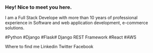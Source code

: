 ### Hey! Nice to meet you here.

I am a Full Stack Develope with more than 10 years of professional experience in Software and web application development, e-commerce solutions. 


#Python #Django #Flask# Django REST Framework #React #AWS 


Where to find me
Linkedin Twitter Facebook

<!--
**enamhasan/enamhasan** is a ✨ _special_ ✨ repository because its `README.md` (this file) appears on your GitHub profile.

Here are some ideas to get you started:

- 🔭 I’m currently working on ...
- 🌱 I’m currently learning ...
- 👯 I’m looking to collaborate on ...
- 🤔 I’m looking for help with ...
- 💬 Ask me about ...
- 📫 How to reach me: ...
- 😄 Pronouns: ...
- ⚡ Fun fact: ...
-->
